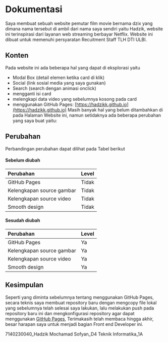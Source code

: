 # Dokumentasi
Saya membuat sebuah website pemutar film movie bernama dzix yang dimana nama tersebut di ambil dari nama saya sendiri yaitu Hadzik, website ini terinspirasi dari layanan web streaming berbayar Netflix. Website ini dibuat untuk memenuhi persyaratan Recuitment Staff TLH DTI ULBI.

## Konten
Pada website ini ada beberapa hal yang dapat di eksplorasi yaitu
- Modal Box (detail elemen ketika card di klik)
- Social (link sosial media yang saya gunakan)
- Search (search dengan animasi onclick)
- mengganti isi card
- melengkapi data video yang sebelumnya kosong pada card
- menggunakan GitHub Pages: [https://hadzikk.github.io](https://hadzikk.github.io)
Masih banyak hal yang belum ditambahkan di pada Halaman Website ini, namun setidaknya ada beberapa perubahan yang saya buat yaitu:
## Perubahan
Perbandingan perubahan dapat dilihat pada Tabel berikut


#### Sebelum diubah
| Perubahan | Level
| :-------- | :------- | 
| GitHub Pages | Tidak |
| Kelengkapan source gambar | Tidak |
| Kelengkapan source video | Tidak |
| Smooth design | Tidak |

#### Sesudah diubah
| Perubahan | Level
| :-------- | :------- | 
| GitHub Pages | Ya |
| Kelengkapan source gambar | Ya |
| Kelengkapan source video | Ya |
| Smooth design | Ya |

## Kesimpulan
Seperti yang diminta sebelumnya tentang menggunakan GitHub Pages, secara teknis saya membuat repository baru dengan mengcopy file lokal yang sebelumnya telah selesai saya lakukan, lalu melakukan push pada repository baru ini dan mengkonfigurasi repository agar dapat menggunakan [GitHub Pages](https://hadzikk.github.io), Terimakasih telah membaca hingga akhir, besar harapan saya untuk menjadi bagian Front end Developer ini. 

7140230040_Hadzik Mochamad Sofyan_D4 Teknik Informatika_1A
